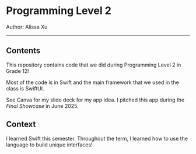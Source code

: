# Programming Level 2

Author: Alissa Xu 

---

## Contents 

This repository contains code that we did during Programming Level 2 in Grade 12!

Most of the code is in Swift and the main framework that we used in the class is SwiftUI. 

See Canva for my slide deck for my app idea. I pitched this app during the *Final Showcase* in June 2025. 

## Context 

I learned Swift this semester. Throughout the term, I learned how to use the language to build unique interfaces! 